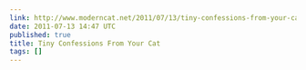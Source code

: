```yaml
---
link: http://www.moderncat.net/2011/07/13/tiny-confessions-from-your-cat/
date: 2011-07-13 14:47 UTC
published: true
title: Tiny Confessions From Your Cat
tags: []
---
```



